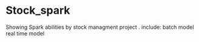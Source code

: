 # Stock_spark

Showing Spark abilities by stock managment project .
include:
batch model
real time model
